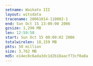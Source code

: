 ```yaml
---
setname: Waikato III
layout: witsdata
tracename: 20061014-110002-1
end: Sun Oct 15 13:00:00 2006
gzsize: 1,290 MB
len: 12:59:58
start: Sun Oct 15 00:00:02 2006
totalwirelen: 18,159 MB
pkts: 50 million
size: 3,762 MB
md5: e14ec8c6ada3dc1d2b18aacf73cf0a8a
---
```

